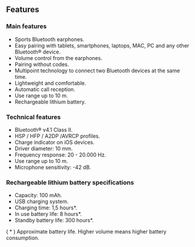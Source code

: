 ## Features

### Main features

*	Sports Bluetooth earphones.
*	Easy pairing with tablets, smartphones, laptops, MAC, PC and any other Bluetooth® device.
*	Volume control from the earphones.
*	Pairing without codes.
*	Multipoint technology to connect two Bluetooth devices at the same time.
*	Lightweight and comfortable.
*	Automatic call reception.
*	Use range up to 10 m.
*	Rechargeable lithium battery.


### Technical features

*	Bluetooth® v4.1 Class II.
*	HSP / HFP / A2DP /AVRCP profiles.
*	Charge indicator on iOS devices.
*	Driver diameter: 10 mm.
*	Frequency response: 20 - 20.000 Hz.
*	Use range up to 10 m.
*	Microphone sensitivity: -42 dB.


### Rechargeable lithium battery specifications

*	Capacity: 100 mAh.
*	USB charging system.
*	Charging time: 1,5 hours*.
*	In use battery life: 8 hours*.
*	Standby battery life: 300 hours*.

( * ) Approximate battery life. Higher volume means higher battery consumption.
